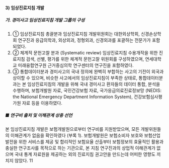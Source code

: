 #### 3) 임상진료지침 개발
##### 가. 경미사고 임상진료지침 개발 그룹의 구성
1.  ① 임상진료지침 총괄분과
    임상진료지침 개발위원회는 대한외상학회, 신경손상학회 연구진과 응급의학과, 외상외과, 정형외과, 신경외과를 포괄하는 전문가가 포함되었다.
2.  ② 체계적 문헌고찰 분과 (Systematic review)
    임상진료지침 수용개작을 위한 진료지침 검색, 선별, 평가를 위한 체계적 문헌고찰 위원회를 구성하였으며, 연세대학교 미래융합연구원 근거중심의학 연구센터의 연구진을 포함하였다.
3.  ③ 통합데이터분과
    경미사고의 국내 정의에 완벽히 부합하는 사고의 기전이 외국과 상이할 수 있으며, 비슷한 사고에서의 임상진료지침이 부족한 상태로, 통합데이터분과는 본 임상진료지침의 개발을 위해 국내 경미사고 환자들의 데이터 통합, 분석을 수행하며, 보험개발원 자료, 국민건강보험 자료, 국가응급의료진료정보망 (NEDIS: the National Emergency Department Information System), 건강보험심사평가원 자료 등을 이용하였다.

##### ■ 연구비 출처 및 이해관계 상충 선언
본 임상진료지침 개발은 보험개발원으로부터 연구비를 지원받았으며, 모든 개발위원들의 이해관계가 없음을 확인하였다 (부록 1). 보험개발원은 보험소비자 보호와 보험산업 발전을 위한 서비스를 제공 및 합리적인 보험요율 산출부터 보험정보의 효율적인 활용과 충실한 연구조사를 목적으로 하는 기관으로, 본 지침 연구진과의 상업적 이해관계가 없으며 국내 통계 자료원을 제공하는 외의 진료지침 권고안을 만드는데 어떠한 영향도 끼치지 않았다.
<PAGE>11